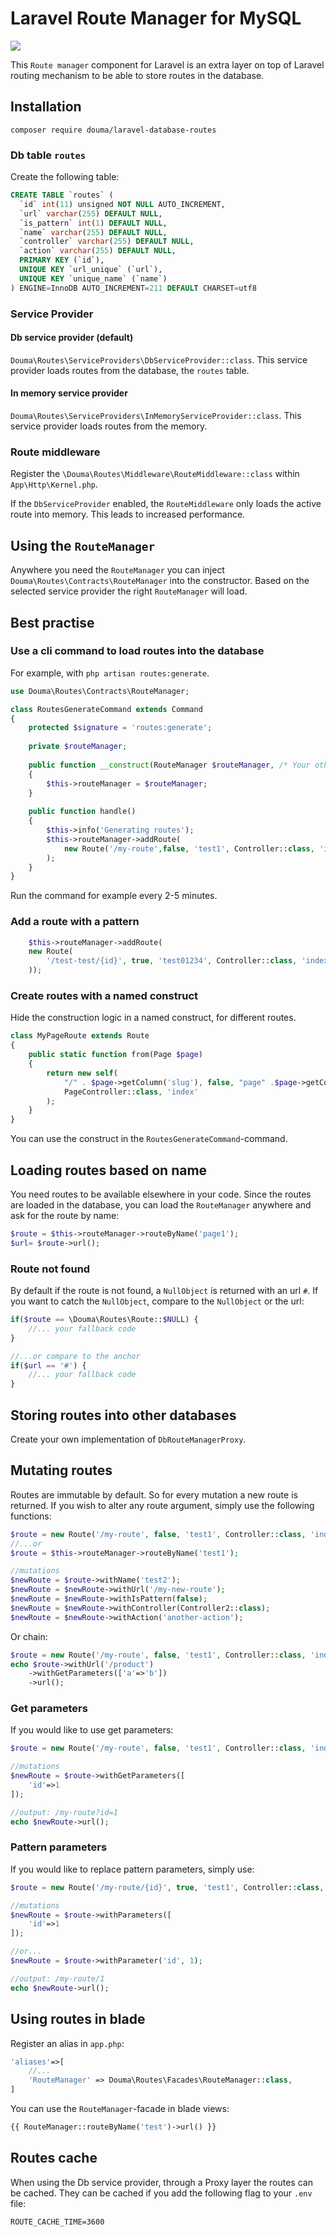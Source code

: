 # Laravel Route Manager for MySQL

![](https://unik.al/unik_content/uploads/2018/12/laravel-logo.png)

This `Route manager` component for Laravel is 
an extra layer on top of Laravel routing mechanism to 
be able to store routes in the database. 

## Installation

`composer require douma/laravel-database-routes`

### Db table `routes`

Create the following table:

```sql
CREATE TABLE `routes` (
  `id` int(11) unsigned NOT NULL AUTO_INCREMENT,
  `url` varchar(255) DEFAULT NULL,
  `is_pattern` int(1) DEFAULT NULL,
  `name` varchar(255) DEFAULT NULL,
  `controller` varchar(255) DEFAULT NULL,
  `action` varchar(255) DEFAULT NULL,
  PRIMARY KEY (`id`),
  UNIQUE KEY `url_unique` (`url`),
  UNIQUE KEY `unique_name` (`name`)
) ENGINE=InnoDB AUTO_INCREMENT=211 DEFAULT CHARSET=utf8
```

### Service Provider

#### Db service provider (default)

`Douma\Routes\ServiceProviders\DbServiceProvider::class`.
This service provider loads routes from the database, the `routes` table. 

#### In memory service provider

`Douma\Routes\ServiceProviders\InMemoryServiceProvider::class`.
This service provider loads routes from the memory.

### Route middleware

Register the `\Douma\Routes\Middleware\RouteMiddleware::class` within `App\Http\Kernel.php`.

If the `DbServiceProvider` enabled, the `RouteMiddleware` only loads the active route into memory.
This leads to increased performance. 

## Using the `RouteManager`

Anywhere you need the `RouteManager` you can inject `Douma\Routes\Contracts\RouteManager`
into the constructor. Based on the selected service provider the right
`RouteManager` will load. 

## Best practise

### Use a cli command to load routes into the database 

For example, with `php artisan routes:generate`.

```php
use Douma\Routes\Contracts\RouteManager;

class RoutesGenerateCommand extends Command 
{
    protected $signature = 'routes:generate';
    
    private $routeManager;
    
    public function __construct(RouteManager $routeManager, /* Your other dependencies */)
    {
        $this->routeManager = $routeManager;
    }
    
    public function handle()
    {
        $this->info('Generating routes');
        $this->routeManager->addRoute(
            new Route('/my-route',false, 'test1', Controller::class, 'index')
        );
    }
}
```

Run the command for example every 2-5 minutes.

### Add a route with a pattern

```php
    $this->routeManager->addRoute(
    new Route(
        '/test-test/{id}', true, 'test01234', Controller::class, 'index'
    ));
```

### Create routes with a named construct

Hide the construction logic in a named construct, for different routes. 

```php
class MyPageRoute extends Route
{
    public static function from(Page $page)
    {
        return new self(
            "/" . $page->getColumn('slug'), false, "page" .$page->getColumn('id'),
            PageController::class, 'index'
        );
    }
}
```

You can use the construct in the `RoutesGenerateCommand`-command. 

## Loading routes based on name

You need routes to be available elsewhere in your code. Since the routes
are loaded in the database, you can load the `RouteManager` anywhere and
ask for the route by name:

```php
$route = $this->routeManager->routeByName('page1');
$url= $route->url();
```

### Route not found 

By default if the route is not found, a `NullObject` is returned with an url `#`.
If you want to catch the `NullObject`, compare to the `NullObject` or the url:

```php
if($route == \Douma\Routes\Route::$NULL) {
    //... your fallback code
}

//...or compare to the anchor
if($url == '#') {
    //... your fallback code
}
```

## Storing routes into other databases

Create your own implementation of `DbRouteManagerProxy`.

## Mutating routes

Routes are immutable by default. So for every mutation a new
route is returned. If you wish to alter any route argument,
simply use the following functions:

```php
$route = new Route('/my-route', false, 'test1', Controller::class, 'index');
//...or
$route = $this->routeManager->routeByName('test1');

//mutations 
$newRoute = $route->withName('test2');
$newRoute = $newRoute->withUrl('/my-new-route');
$newRoute = $newRoute->withIsPattern(false);
$newRoute = $newRoute->withController(Controller2::class);
$newRoute = $newRoute->withAction('another-action');
```

Or chain:

```php
$route = new Route('/my-route', false, 'test1', Controller::class, 'index');
echo $route->withUrl('/product')
    ->withGetParameters(['a'=>'b'])
    ->url();
```

### Get parameters

If you would like to use get parameters:

```php
$route = new Route('/my-route', false, 'test1', Controller::class, 'index');

//mutations 
$newRoute = $route->withGetParameters([
    'id'=>1
]); 

//output: /my-route?id=1
echo $newRoute->url();
```

### Pattern parameters

If you would like to replace pattern parameters, simply use:

```php
$route = new Route('/my-route/{id}', true, 'test1', Controller::class, 'index');

//mutations 
$newRoute = $route->withParameters([
    'id'=>1
]); 

//or...
$newRoute = $route->withParameter('id', 1); 

//output: /my-route/1
echo $newRoute->url();
```

## Using routes in blade

Register an alias in `app.php`:

```php
'aliases'=>[
    //...
    'RouteManager' => Douma\Routes\Facades\RouteManager::class,
]
```

You can use the `RouteManager`-facade in blade views:

```php
{{ RouteManager::routeByName('test')->url() }}
```

## Routes cache

When using the Db service provider, through a Proxy layer the routes
can be cached. They can be cached if you add the following flag to your `.env` file:

```
ROUTE_CACHE_TIME=3600
```
